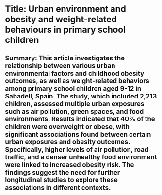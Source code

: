 # Title: Urban environment and obesity and weight-related behaviours in primary school children

## Summary: This article investigates the relationship between various urban environmental factors and childhood obesity outcomes, as well as weight-related behaviors among primary school children aged 9-12 in Sabadell, Spain. The study, which included 2,213 children, assessed multiple urban exposures such as air pollution, green spaces, and food environments. Results indicated that 40% of the children were overweight or obese, with significant associations found between certain urban exposures and obesity outcomes. Specifically, higher levels of air pollution, road traffic, and a denser unhealthy food environment were linked to increased obesity risk. The findings suggest the need for further longitudinal studies to explore these associations in different contexts.